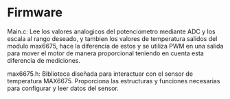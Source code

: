 # Firmware

Main.c: Lee los valores analogicos del potenciometro mediante ADC y los escala al rango deseado, y tambien los valores de temperatura salidos del modulo max6675, hace la diferencia de estos y se utiliza PWM en una salida para mover el motor de manera proporcional teniendo en cuenta esta diferencia de mediciones.

max6675.h: Biblioteca diseñada para interactuar con el sensor de temperatura MAX6675. Proporciona las estructuras y funciones necesarias para configurar y leer datos del sensor.
